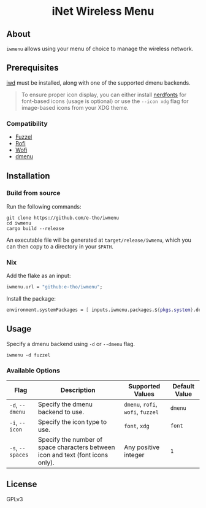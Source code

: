 <div align="center">
  <h1>iNet Wireless Menu</h1>
</div>

## About

`iwmenu` allows using your menu of choice to manage the wireless network.

## Prerequisites

[iwd](https://iwd.wiki.kernel.org/) must be installed, along with one of the supported dmenu backends.

> To ensure proper icon display, you can either install [nerdfonts](https://www.nerdfonts.com/) for font-based icons (usage is optional) or use the `--icon xdg` flag for image-based icons from your XDG theme.

### Compatibility

- [Fuzzel](https://codeberg.org/dnkl/fuzzel/)
- [Rofi](https://github.com/davatorium/rofi/)
- [Wofi](https://hg.sr.ht/~scoopta/wofi/)
- [dmenu](https://tools.suckless.org/dmenu/)

## Installation

### Build from source

Run the following commands:

```shell
git clone https://github.com/e-tho/iwmenu
cd iwmenu
cargo build --release
```

An executable file will be generated at `target/release/iwmenu`, which you can then copy to a directory in your `$PATH`.

### Nix

Add the flake as an input:

```nix
iwmenu.url = "github:e-tho/iwmenu";
```

Install the package:

```nix
environment.systemPackages = [ inputs.iwmenu.packages.${pkgs.system}.default ];
```

## Usage

Specify a dmenu backend using `-d` or `--dmenu` flag.

```
iwmenu -d fuzzel
```

### Available Options

| Flag             | Description                                                                     | Supported Values                  | Default Value |
| ---------------- | ------------------------------------------------------------------------------- | --------------------------------- | ------------- |
| `-d`, `--dmenu`  | Specify the dmenu backend to use.                                               | `dmenu`, `rofi`, `wofi`, `fuzzel` | `dmenu`       |
| `-i`, `--icon`   | Specify the icon type to use.                                                   | `font`, `xdg`                     | `font`        |
| `-s`, `--spaces` | Specify the number of space characters between icon and text (font icons only). | Any positive integer              | `1`           |

## License

GPLv3
